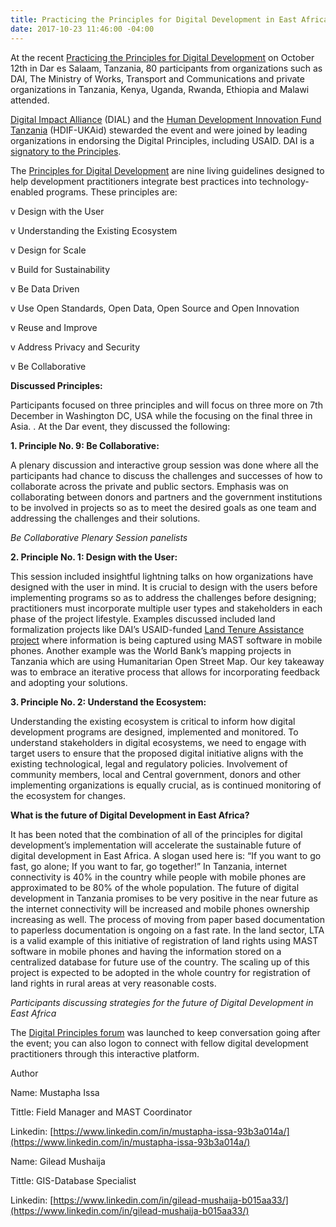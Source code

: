 ```yaml
---
title: Practicing the Principles for Digital Development in East Africa
date: 2017-10-23 11:46:00 -04:00
---
```


At the recent [Practicing the Principles for Digital Development](https://www.eventbrite.com/e/practicing-the-principles-for-digital-development-in-east-africa-tickets-37822273438) on October 12th in Dar es Salaam, Tanzania, 80 participants from organizations such as DAI, The Ministry of Works, Transport and Communications and private organizations in Tanzania, Kenya, Uganda, Rwanda, Ethiopia and Malawi attended.

[Digital Impact Alliance](https://digitalimpactalliance.org/) (DIAL) and the [Human Development Innovation Fund Tanzania](http://www.hdif-tz.org/) (HDIF-UKAid) stewarded the event and were joined by leading organizations in endorsing the Digital Principles, including USAID. DAI is a [signatory to the Principles](https://digitalprinciples.org/endorse/endorsers/).

The [Principles for Digital Development](https://digitalprinciples.org/) are nine living guidelines designed to help development practitioners integrate best practices into technology-enabled programs. These principles are:

v Design with the User

v Understanding the Existing Ecosystem

v Design for Scale

v Build for Sustainability

v Be Data Driven

v Use Open Standards, Open Data, Open Source and Open Innovation

v Reuse and Improve

v Address Privacy and Security

v Be Collaborative

**Discussed Principles:**

Participants focused on three principles and will focus on three more on 7th December in Washington DC, USA while the focusing on the final three in Asia. . At the Dar event, they discussed the following:

**1. Principle No. 9: Be Collaborative:**

A plenary discussion and interactive group session was done where all the participants had chance to discuss the challenges and successes of how to collaborate across the private and public sectors. Emphasis was on collaborating between donors and partners and the government institutions to be involved in projects so as to meet the desired goals as one team and addressing the challenges and their solutions.

*Be Collaborative Plenary Session panelists*

**2. Principle No. 1: Design with the User:**

This session included insightful lightning talks on how organizations have designed with the user in mind. It is crucial to design with the users before implementing programs so as to address the challenges before designing; practitioners must incorporate multiple user types and stakeholders in each phase of the project lifestyle. Examples discussed included land formalization projects like DAI’s USAID-funded [Land Tenure Assistance project](https://www.dai.com/our-work/projects/tanzania-feed-future-tanzania-land-tenure-assistance-lta) where information is being captured using MAST software in mobile phones. Another example was the World Bank’s mapping projects in Tanzania which are using Humanitarian Open Street Map. Our key takeaway was to embrace an iterative process that allows for incorporating feedback and adopting your solutions.

**3. Principle No. 2: Understand the Ecosystem:**

Understanding the existing ecosystem is critical to inform how digital development programs are designed, implemented and monitored. To understand stakeholders in digital ecosystems, we need to engage with target users to ensure that the proposed digital initiative aligns with the existing technological, legal and regulatory policies. Involvement of community members, local and Central government, donors and other implementing organizations is equally crucial, as is continued monitoring of the ecosystem for changes.

**What is the future of Digital Development in East Africa?**

It has been noted that the combination of all of the principles for digital development’s implementation will accelerate the sustainable future of digital development in East Africa. A slogan used here is: “If you want to go fast, go alone; If you want to far, go together!” In Tanzania, internet connectivity is 40% in the country while people with mobile phones are approximated to be 80% of the whole population. The future of digital development in Tanzania promises to be very positive in the near future as the internet connectivity will be increased and mobile phones ownership increasing as well. The process of moving from paper based documentation to paperless documentation is ongoing on a fast rate. In the land sector, LTA is a valid example of this initiative of registration of land rights using MAST software in mobile phones and having the information stored on a centralized database for future use of the country. The scaling up of this project is expected to be adopted in the whole country for registration of land rights in rural areas at very reasonable costs.

*Participants discussing strategies for the future of Digital Development in East Africa*

The [Digital Principles forum](http://forum.digitalprinciples.org) was launched to keep conversation going after the event; you can also logon to connect with fellow digital development practitioners through this interactive platform.

Author

Name: Mustapha Issa

Tittle: Field Manager and MAST Coordinator

Linkedin: [https://www.linkedin.com/in/mustapha-issa-93b3a014a/](https://www.linkedin.com/in/mustapha-issa-93b3a014a/)

Name: Gilead Mushaija

Tittle: GIS-Database Specialist

Linkedin: [https://www.linkedin.com/in/gilead-mushaija-b015aa33/](https://www.linkedin.com/in/gilead-mushaija-b015aa33/)